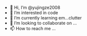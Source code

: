 - 👋 Hi, I’m @yujingze2008
- 👀 I’m interested in code
- 🌱 I’m currently learning em...clutter
- 💞️ I’m looking to collaborate on ...
- 📫 How to reach me ...

<!---
yujingze2008/yujingze2008 is a ✨ special ✨ repository because its `README.md` (this file) appears on your GitHub profile.
You can click the Preview link to take a look at your changes.
--->
